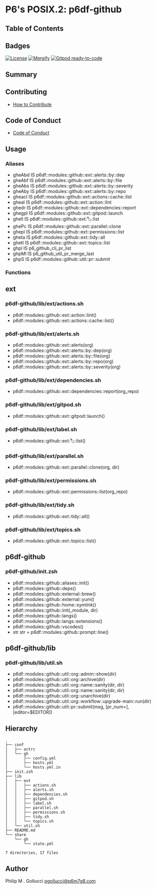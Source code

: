 # P6's POSIX.2: p6df-github

## Table of Contents

## Badges

[![License](https://img.shields.io/badge/License-Apache%202.0-yellowgreen.svg)](https://opensource.org/licenses/Apache-2.0)
[![Mergify](https://img.shields.io/endpoint.svg?url=https://gh.mergify.io/badges//p6df-github/&style=flat)](https://mergify.io)
[![Gitpod ready-to-code](https://img.shields.io/badge/Gitpod-ready--to--code-blue?logo=gitpod)](<https://gitpod.io/#https://github.com//p6df-github>)

## Summary

## Contributing

- [How to Contribute](<https://github.com//.github/blob/main/CONTRIBUTING.md>)

## Code of Conduct

- [Code of Conduct](<https://github.com//.github/blob/main/CODE_OF_CONDUCT.md>)

## Usage

### Aliases

- gheAbd IS p6df::modules::github::ext::alerts::by::dep
- gheAbf IS p6df::modules::github::ext::alerts::by::file
- gheAbs IS p6df::modules::github::ext::alerts::by::severity
- gheAby IS p6df::modules::github::ext::alerts::by::repo
- gheacl IS p6df::modules::github::ext::actions::cache::list
- gheal IS p6df::modules::github::ext::action::lint
- ghedr IS p6df::modules::github::ext::dependencies::report
- ghegpl IS p6df::modules::github::ext::gitpod::launch
- ghell IS p6df::modules::github::ext::label::list
- ghePc IS p6df::modules::github::ext::parallel::clone
- ghepl IS p6df::modules::github::ext::permissions::list
- gheta IS p6df::modules::github::ext::tidy::all
- ghetl IS p6df::modules::github::ext::topics::list
- ghpl IS p6_github_cli_pr_list
- ghpMl IS p6_github_util_pr_merge_last
- ghpS IS p6df::modules::github::util::pr::submit

### Functions

## ext

### p6df-github/lib/ext/actions.sh

- p6df::modules::github::ext::action::lint()
- p6df::modules::github::ext::actions::cache::list()

### p6df-github/lib/ext/alerts.sh

- p6df::modules::github::ext::alerts(org)
- p6df::modules::github::ext::alerts::by::dep(org)
- p6df::modules::github::ext::alerts::by::file(org)
- p6df::modules::github::ext::alerts::by::repo(org)
- p6df::modules::github::ext::alerts::by::severity(org)

### p6df-github/lib/ext/dependencies.sh

- p6df::modules::github::ext::dependencies::report(org_repo)

### p6df-github/lib/ext/gitpod.sh

- p6df::modules::github::ext::gitpod::launch()

### p6df-github/lib/ext/label.sh

- p6df::modules::github::ext::label::list()

### p6df-github/lib/ext/parallel.sh

- p6df::modules::github::ext::parallel::clone(org, dir)

### p6df-github/lib/ext/permissions.sh

- p6df::modules::github::ext::permissions::list(org_repo)

### p6df-github/lib/ext/tidy.sh

- p6df::modules::github::ext::tidy::all()

### p6df-github/lib/ext/topics.sh

- p6df::modules::github::ext::topics::list()

## p6df-github

### p6df-github/init.zsh

- p6df::modules::github::aliases::init()
- p6df::modules::github::deps()
- p6df::modules::github::external::brew()
- p6df::modules::github::external::yum()
- p6df::modules::github::home::symlink()
- p6df::modules::github::init(_module, dir)
- p6df::modules::github::langs()
- p6df::modules::github::langs::extensions()
- p6df::modules::github::vscodes()
- str str = p6df::modules::github::prompt::line()

## p6df-github/lib

### p6df-github/lib/util.sh

- p6df::modules::github::util::org::admin::show(dir)
- p6df::modules::github::util::org::archive(dir)
- p6df::modules::github::util::org::name::sanity(dir, dir)
- p6df::modules::github::util::org::name::sanity(dir, dir)
- p6df::modules::github::util::org::unarchive(dir)
- p6df::modules::github::util::org::workflow::upgrade-main::run(dir)
- p6df::modules::github::util::pr::submit(msg, [pr_num=], [editor=$EDITOR])

## Hierarchy

```text
.
├── conf
│   ├── actrc
│   └── gh
│       ├── config.yml
│       ├── hosts.yml
│       └── hosts.yml.in
├── init.zsh
├── lib
│   ├── ext
│   │   ├── actions.sh
│   │   ├── alerts.sh
│   │   ├── dependencies.sh
│   │   ├── gitpod.sh
│   │   ├── label.sh
│   │   ├── parallel.sh
│   │   ├── permissions.sh
│   │   ├── tidy.sh
│   │   └── topics.sh
│   └── util.sh
├── README.md
└── share
    └── gh
        └── state.yml

7 directories, 17 files
```

## Author

Philip M . Gollucci <pgollucci@p6m7g8.com>
